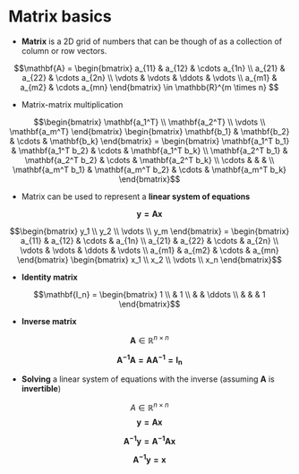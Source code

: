 # Matrix basics


- **Matrix** is a 2D grid of numbers that can be though of as a collection of column or row vectors.

$$\mathbf{A} = \begin{bmatrix}
a_{11} & a_{12} & \cdots a_{1n} \\
a_{21} & a_{22} & \cdots a_{2n} \\
\vdots & \vdots & \ddots & \vdots \\
a_{m1} & a_{m2} & \cdots a_{mn}
\end{bmatrix} \in \mathbb{R}^{m \times n} $$

- Matrix-matrix multiplication

$$\begin{bmatrix} 
\mathbf{a_1^T} \\
\mathbf{a_2^T}  \\
\vdots \\
\mathbf{a_m^T}
\end{bmatrix} \begin{bmatrix}
\mathbf{b_1} & \mathbf{b_2}  & \cdots & \mathbf{b_k} 
\end{bmatrix} = \begin{bmatrix}
\mathbf{a_1^T b_1} & \mathbf{a_1^T b_2} & \cdots & \mathbf{a_1^T b_k} \\
\mathbf{a_2^T b_1} & \mathbf{a_2^T b_2} & \cdots & \mathbf{a_2^T b_k} \\
\cdots & & & \\
\mathbf{a_m^T b_1} & \mathbf{a_m^T b_2} & \cdots & \mathbf{a_m^T b_k} 
\end{bmatrix}$$

- Matrix can be used to represent a **linear system of equations**

$$\mathbf{y = Ax}$$

$$\begin{bmatrix}
y_1 \\
y_2 \\
\vdots \\
y_m
\end{bmatrix} = \begin{bmatrix}
a_{11} & a_{12} & \cdots & a_{1n} \\
a_{21} & a_{22} & \cdots & a_{2n} \\
\vdots & \vdots & \ddots & \vdots \\
a_{m1} & a_{m2} & \cdots & a_{mn}
\end{bmatrix} \begin{bmatrix}
x_1 \\
x_2 \\
\vdots \\
x_n
\end{bmatrix}$$

- **Identity matrix**

$$\mathbf{I_n} = \begin{bmatrix}
1 \\
& 1 \\
& & \ddots \\
& & & 1
\end{bmatrix}$$

- **Inverse matrix**

$$\mathbf{A} \in \mathbb{R}^{n \times n}$$

$$\mathbf{A^{-1}A = AA^{-1} = I_n}$$

- **Solving** a linear system of equations with the inverse (assuming $\mathbf{A}$ is **invertible**)

$$A \in \mathbb{R}^{n \times n}$$
$$\mathbf{y = Ax}$$

$$\mathbf{A^{-1}y = A^{-1}Ax}$$

$$\mathbf{A^{-1}y = x} $$